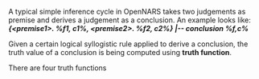 A typical simple inference cycle in OpenNARS takes two judgements as premise and derives a judgement as a conclusion. An example looks like:<br/>
**_{\<premise1\>. %f1, c1%, \<premise2\>. %f2, c2%} |-- conclusion %f,c%_**

Given a certain logical syllogistic rule applied to derive a conclusion, the truth value of a conclusion is being computed using **truth function**.  

There are four truth functions 